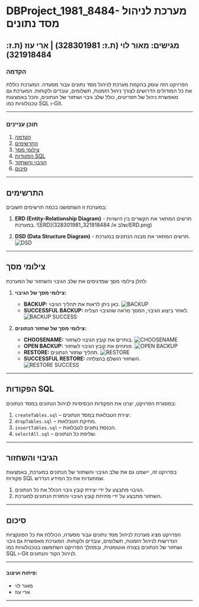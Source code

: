# DBProject_1981_8484- מערכת לניהול מסד נתונים

## מגישים: מאור לוי (ת.ז: 328301981) | ארי עוז (ת.ז: 321918484)

### הקדמה
הפרויקט הזה עוסק בהקמת מערכת לניהול מסד נתונים עבור מסעדה. המערכת כוללת את כל המודולים הדרושים לצורך ניהול הזמנות, תשלומים, עובדים ולקוחות. המערכת גם מאפשרת ניהול של תפריטים, כולל שלב גיבוי ושחזור של הנתונים, והכל באמצעות טכנולוגיות כמו SQL ו-Git.

---

### תוכן עניינים
1. [הקדמה](#הקדמה)
2. [התרשימים](#התרשימים)
3. [צילומי מסך](#צילומי-מסך)
4. [הפקודות SQL](#הפקודות-sql)
5. [הגיבוי והשחזור](#הגיבוי-והשחזור)
6. [סיכום](#סיכום)

---

## התרשימים
במערכת זו השתמשנו בכמה תרשימים חשובים:

1. **ERD (Entity-Relationship Diagram)** - תרשים המתאר את הקשרים בין הישויות במערכת.
   ![ERD](328301981_321918484 /שלב א/ERD.png)

2. **DSD (Data Structure Diagram)** - תרשים המתאר את מבנה הנתונים במערכת.
   ![DSD](DSD.png)

---

## צילומי מסך
להלן צילומי מסך שמדגימים את שלב הגיבוי והשחזור של המערכת:

1. **צילומי מסך של הגיבוי:**
   - **BACKUP:** כאן ניתן לראות את תהליך הגיבוי.
     ![BACKUP](BACKUP.png)
   - **SUCCESSFUL BACKUP:** לאחר ביצוע הגיבוי, המסך מראה שהגיבוי הצליח.
     ![BACKUP SUCCESS](BACKUPSECCESS.png)

2. **צילומי מסך של שחזור הנתונים:**
   - **CHOOSENAME:** בוחרים את קובץ הגיבוי לשחזור.
     ![CHOOSENAME](CHOOSENAME.png)
   - **OPEN BACKUP:** פותחים את קובץ הגיבוי לשחזור.
     ![OPEN BACKUP](OPENBACKUP.png)
   - **RESTORE:** תהליך שחזור הנתונים.
     ![RESTORE](RESTORE.png)
   - **SUCCESSFUL RESTORE:** השחזור הושלם בהצלחה.
     ![RESTORE SUCCESS](RESTORESUCSSES.png)

---

## הפקודות SQL
במסגרת הפרויקט, יצרנו את הפקודות הבסיסיות לניהול הנתונים במסד הנתונים:
1. `createTables.sql` – יצירת הטבלאות במסד הנתונים.
2. `dropTables.sql` – מחיקת הטבלאות.
3. `insertTables.sql` – הכנסת נתונים לטבלאות.
4. `selectAll.sql` – שליפת כל הנתונים.

---

## הגיבוי והשחזור
בפרויקט זה, יישמנו גם את שלב הגיבוי והשחזור של הנתונים במערכת, באמצעות פקודות SQL שמתעדות את כל המידע הנדרש.

1. הגיבוי מתבצע על ידי יצירת קובץ גיבוי הכולל את כל הנתונים.
2. השחזור מתבצע על ידי פתיחת קובץ הגיבוי והחזרת הנתונים למערכת.

---

## סיכום
הפרויקט מציג מערכת לניהול מסד נתונים עבור מסעדה, הכוללת את כל הפונקציות הנדרשות לניהול הזמנות, תשלומים, עובדים ולקוחות. המערכת מאפשרת גם גיבוי ושחזור של הנתונים בצורה אוטומטית, ובמהלך הפרויקט השתמשנו בטכנולוגיות כמו SQL ו-Git לניהול הקוד והנתונים.

---

#### פיתוח ועיצוב:
- מאור לוי
- ארי עוז

---
